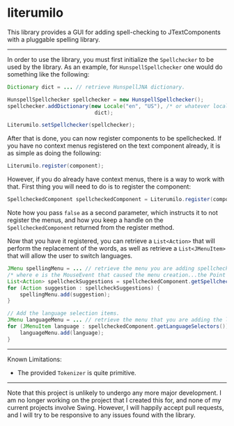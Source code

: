 literumilo
==========

This library provides a GUI for adding spell-checking to JTextComponents with a pluggable spelling library.

---

In order to use the library, you must first initialize the `Spellchecker` to be used by the library.  As an example, for `HunspellSpellchecker` one would do something like the following:

```java
Dictionary dict = ... // retrieve HunspellJNA dictionary.

HunspellSpellchecker spellchecker = new HunspellSpellchecker();
spellchecker.addDictionary(new Locale("en", "US"), /* or whatever locale you wish */
                            dict);

Literumilo.setSpellchecker(spellchecker);
```

After that is done, you can now register components to be spellchecked.  If you have no context menus registered on the text component already, it is as simple as doing the following:

```java
Literumilo.register(component);
```

However, if you do already have context menus, there is a way to work with that.  First thing you will need to do is to register the component:

```java
SpellcheckedComponent spellcheckedComponent = Literumilo.register(component, false);
```

Note how you pass `false` as a second parameter, which instructs it to not register the menus, and how you keep a handle on the `SpellcheckedComponent` returned from the register method.

Now that you have it registered, you can retrieve a `List<Action>` that will perform the replacement of the words, as well as retrieve a `List<JMenuItem>` that will allow the user to switch languages.

```java
JMenu spellingMenu = ... // retrieve the menu you are adding spellchecking suggestions to
/* where e is the MouseEvent that caused the menu creation...the Point is used to figure out which word was triggered on */
List<Action> spellcheckSuggestions = spellcheckedComponent.getSpellcheckSuggestions(e.getPoint());
for (Action suggestion : spellcheckSuggestions) {
	spellingMenu.add(suggestion);
}

// Add the language selection items.
JMenu languageMenu = ... // retrieve the menu that you are adding the language selectors to
for (JMenuItem language : spellcheckedComponent.getLanguageSelectors()) {
	languageMenu.add(language);
}
```

---

Known Limitations:

* The provided `Tokenizer` is quite primitive.

---

Note that this project is unlikely to undergo any more major development.  I am no longer working on the project that I created this for, and none of my current projects involve Swing.  However, I will happily accept pull requests, and I will try to be responsive to any issues found with the library.